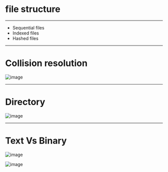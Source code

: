 # file structure
----
* Sequential files
* Indexed files
* Hashed files

----
# Collision resolution

![image](https://github.com/wdchocopie/CSI106/assets/81132394/617cc427-db69-4e78-8b52-e015afa58980)

----
# Directory

![image](https://github.com/wdchocopie/CSI106/assets/81132394/cf92258e-2ea7-429a-b1fd-f56ae7d825f3)

----
# Text Vs Binary

![image](https://github.com/wdchocopie/CSI106/assets/81132394/e7b398e5-6299-468d-a600-4a74fcbd80d8)

![image](https://github.com/wdchocopie/CSI106/assets/81132394/28ab0421-0ac7-4747-824b-bbbf26b5ae18)
